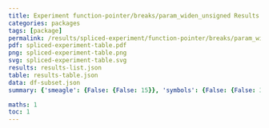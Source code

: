 ```yaml
---
title: Experiment function-pointer/breaks/param_widen_unsigned Results
categories: packages
tags: [package]
permalink: /results/spliced-experiment/function-pointer/breaks/param_widen_unsigned/
pdf: spliced-experiment-table.pdf
png: spliced-experiment-table.png
svg: spliced-experiment-table.svg
results: results-list.json
table: results-table.json
data: df-subset.json
summary: {'smeagle': {False: {False: 15}}, 'symbols': {False: {False: 30}}, 'libabigail': {False: {False: 15}}, 'abi-laboratory': {False: {False: 15}}}

maths: 1
toc: 1
---
```

